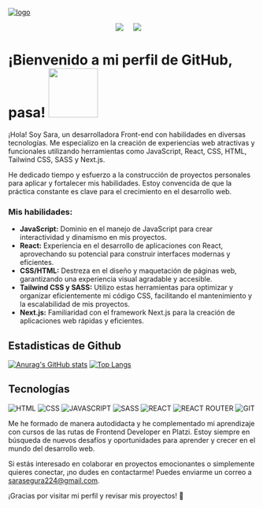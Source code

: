 [![logo](https://media.licdn.com/dms/image/D4E16AQFs6kNPjfePSg/profile-displaybackgroundimage-shrink_350_1400/0/1701292042313?e=1706745600&v=beta&t=z_TGgQFXipZYDrCs50OAhJEBuFLPLfui94osCL3KASQ)](https://sarasegura.github.io/sara-segura-personal-portfolio/)

<p align='center'>
  <a href="https://www.linkedin.com/in/sara-paola-segura/"><img src="https://img.shields.io/badge/linkedin-%230077B5.svg?&style=for-the-badge&logo=linkedin&logoColor=white" /></a>&nbsp;&nbsp;&nbsp;&nbsp;
  <a href="https://platzi.com/p/sarasegura2002/"><img src="https://img.shields.io/badge/Platzi-98CA3F.svg?&style=for-the-badge&logo=platzi&logoColor=white" /></a>&nbsp;&nbsp;&nbsp;&nbsp;
</p>

# ¡Bienvenido a mi perfil de GitHub, pasa!  <img src="https://github.com/sarasegura/sarasegura/assets/137323950/644d2606-0a86-4824-8720-6e76a9000e35" width="100" height="100">

¡Hola! Soy Sara, un desarrolladora Front-end con habilidades en diversas tecnologías. Me especializo en la creación de experiencias web atractivas y funcionales utilizando herramientas como JavaScript, React, CSS, HTML, Tailwind CSS, SASS y Next.js.

He dedicado tiempo y esfuerzo a la construcción de proyectos personales para aplicar y fortalecer mis habilidades. Estoy convencida de que la práctica constante es clave para el crecimiento en el desarrollo web.



### Mis habilidades:

- **JavaScript:** Dominio en el manejo de JavaScript para crear interactividad y dinamismo en mis proyectos.
- **React:** Experiencia en el desarrollo de aplicaciones con React, aprovechando su potencial para construir interfaces modernas y eficientes.
- **CSS/HTML:** Destreza en el diseño y maquetación de páginas web, garantizando una experiencia visual agradable y accesible.
- **Tailwind CSS y SASS:** Utilizo estas herramientas para optimizar y organizar eficientemente mi código CSS, facilitando el mantenimiento y la escalabilidad de mis proyectos.
- **Next.js:** Familiaridad con el framework Next.js para la creación de aplicaciones web rápidas y eficientes.
  
## Estadisticas de Github

[![Anurag's GitHub stats](https://github-readme-stats.vercel.app/api?username=sarasegura&show_icons=true&theme=dark)](https://github.com/anuraghazra/github-readme-stats)
[![Top Langs](https://github-readme-stats.vercel.app/api/top-langs/?username=sarasegura&layout=compact&theme=dark)](https://github.com/anuraghazra/github-readme-stats)

## Tecnologías

![HTML](https://img.shields.io/badge/HTML5-E34F26?style=for-the-badge&logo=html5&logoColor=white)
![CSS](https://img.shields.io/badge/CSS3-1572B6?style=for-the-badge&logo=css3&logoColor=white)
![JAVASCRIPT](https://img.shields.io/badge/JavaScript-323330?style=for-the-badge&logo=javascript&logoColor=F7DF1E)
![SASS](https://img.shields.io/badge/Sass-CC6699?style=for-the-badge&logo=sass&logoColor=white)
![REACT](https://img.shields.io/badge/React-20232A?style=for-the-badge&logo=react&logoColor=61DAFB)
![REACT ROUTER](https://img.shields.io/badge/React_Router-CA4245?style=for-the-badge&logo=react-router&logoColor=white)
![GIT](https://img.shields.io/badge/Git-F05032?style=for-the-badge&logo=git&logoColor=white)

Me he formado de manera autodidacta y he complementado mi aprendizaje con cursos de las rutas de Frontend Developer en Platzi. Estoy siempre en búsqueda de nuevos desafíos y oportunidades para aprender y crecer en el mundo del desarrollo web.

Si estás interesado en colaborar en proyectos emocionantes o simplemente quieres conectar, ¡no dudes en contactarme! Puedes enviarme un correo a [sarasegura224@gmail.com](mailto:sarasegura224@gmail.com).

¡Gracias por visitar mi perfil y revisar mis proyectos! 🚀
